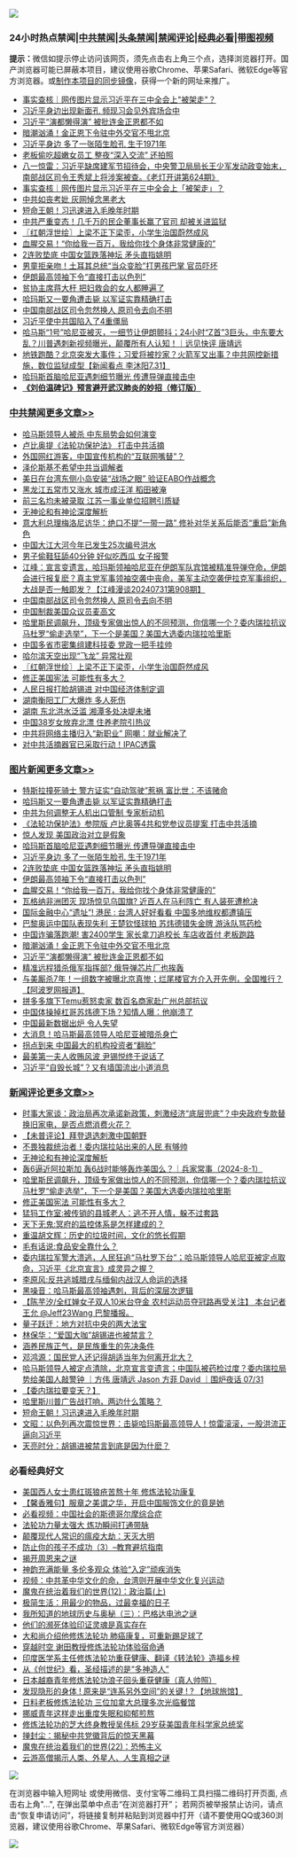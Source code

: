 ![](https://raw.githubusercontent.com/jsvpn/jsproxy/dev/64photo/fqnews-qr.jpg)

<div id="tt">
<h3>24小时热点禁闻|<a href="#%E4%B8%AD%E5%85%B1%E7%A6%81%E9%97%BB%E6%9B%B4%E5%A4%9A%E6%96%87%E7%AB%A0">中共禁闻</a>|<a href="#%E5%9B%BE%E7%89%87%E6%96%B0%E9%97%BB%E6%9B%B4%E5%A4%9A%E6%96%87%E7%AB%A0">头条禁闻</a>|<a href="#%E6%96%B0%E9%97%BB%E8%AF%84%E8%AE%BA%E6%9B%B4%E5%A4%9A%E6%96%87%E7%AB%A0">禁闻评论|<a href="#%E5%BF%85%E7%9C%8B%E7%BB%8F%E5%85%B8%E5%A5%BD%E6%96%87">经典必看</a>|<a href="https://2654106.xyz/3" target="_blank">带图视频</a></h3>
<div><b>提示：</b>微信如提示停止访问该网页，须先点击右上角三个点，选择浏览器打开。国产浏览器可能已屏蔽本项目，建议使用谷歌Chrome、苹果Safari、微软Edge等官方浏览器。或<a href="%E5%88%B6%E4%BD%9Cgit%E7%A6%81%E9%97%BB%E9%95%9C%E5%83%8F.md">制作本项目的同步镜像</a>，获得一个新的网址来推广。</div>
<ul>

<li><a href="/ssgc/20240801/2069176.md">事实查核｜网传图片显示习近平在三中全会上"被架走"？</a></li>
<li><a href="/baitai/20240801/2069149.md">习近平身边出现新面孔 频现习会见外宾场合中</a></li>
<li><a href="/topimagenews/20240801/2069212.md">习近平“演都懒得演” 被批连金正恩都不如</a></li>
<li><a href="/topimagenews/20240801/2069221.md">暗潮汹涌！金正恩下令驻中外交官不甩北京</a></li>
<li><a href="/topimagenews/20240801/2069330.md">习近平身边 多了一张陌生脸孔 生于1971年</a></li>
<li><a href="/cnnews/hknews/20240801/2069287.md">老板偷吃超嫩女员工 整夜“深入交流” 还拍照</a></li>
<li><a href="/sohnews/20240801/2069405.md">八一惊雷：习近平缺席建军节招待会，中央警卫局局长王少军发动政变始末，南部战区司令王秀斌上将涉案被查。《老灯开讲第624期》</a></li>
<li><a href="/headline/20240801/2069202.md">事实查核｜网传图片显示习近平在三中全会上「被架走」？</a></li>
<li><a href="/cbnews/20240801/2069222.md">中共如丧考妣 灰网悼念黑老大</a></li>
<li><a href="/comments/20240801/2069224.md">短命王朝！习迅速进入毛晚年时期</a></li>
<li><a href="/cbnews/20240801/2069199.md">中共严重变态！几千万的民企董事长赢了官司 却被关进监狱</a></li>
<li><a href="/cbnews/20240801/2069325.md">〖红朝浮世绘〗上梁不正下梁歪，小学生治国蔚然成风</a></li>
<li><a href="/topimagenews/20240801/2069283.md">血腥交易！“你给我一百万，我给你找个身体非常健康的”</a></li>
<li><a href="/topimagenews/20240801/2069285.md">2连败垫底 中国女篮跌落神坛 矛头直指姚明</a></li>
<li><a href="/cnnews/20240731/2069126.md">男童拒亲吻！土耳其总统“当众变脸”打男孩巴掌 官员吓坏</a></li>
<li><a href="/topimagenews/20240801/2069284.md">伊朗最高领袖下令“直接打击以色列”</a></li>
<li><a href="/lifebaike/20240801/2069316.md">贫协主席蒋大杆 把妇救会的女人都睡遍了</a></li>
<li><a href="/topimagenews/20240801/2069467.md">哈玛斯又一要角遭击毙 以军证实靠精确打击</a></li>
<li><a href="/cbnews/20240801/2069359.md">中国南部战区司令忽然换人 原司令去向不明</a></li>
<li><a href="/cnnews/20240801/2069407.md">习近平使中共国陷入了4重僵局</a></li>
<li><a href="/sohnews/20240801/2069215.md">哈马斯“1号”哈尼亚被灭，一细节让伊朗颤抖；24小时“Z首”3巨头，中东要大乱？川普遇刺新视频曝光，颠覆所有人认知！｜远见快评 唐靖远</a></li>
<li><a href="/sohnews/20240801/2069256.md">地铁跑酷？北京突发大事件；习爱将被抄家？火箭军又出事？中共网控新措施，数位监狱成型【新闻看点 李沐阳7.31】</a></li>
<li><a href="/topimagenews/20240801/2069382.md">哈玛斯首脑哈尼亚遇刺细节曝光 传遭导弹直接击中</a></li>
<li><b><a href="/comments/20200207/1272816.md" target="_blank">《刘伯温碑记》预言避开武汉肺炎的妙招（修订版）</a></b></li>
</ul>
</div>

<div class="catlist">
<h3><a href="/cbnews/" target="_blank">中共禁闻</a><span><a href="/cbnews/" target="_blank" rel="nofollow">更多文章>></a></span></h3>
<ul>
<li><a href="/cbnews/20240801/2069520.md" target="_blank">哈马斯领导人被杀 中东局势会如何演变</a></li>
<li><a href="/cbnews/20240801/2069519.md" target="_blank">卢比奥提《法轮功保护法》 打击中共活摘</a></li>
<li><a href="/cbnews/20240801/2069472.md" target="_blank">外国网红游客，中国宣传机构的“互联网嘴替”？</a></li>
<li><a href="/cbnews/20240801/2069471.md" target="_blank">泽伦斯基不希望中共当调解者</a></li>
<li><a href="/cbnews/20240801/2069470.md" target="_blank">美日在台湾东侧小岛安装“战场之眼” 验证EABO作战概念</a></li>
<li><a href="/cbnews/20240801/2069469.md" target="_blank">黑龙江五常市又涨水 城市成汪洋 稻田被淹</a></li>
<li><a href="/cbnews/20240801/2069468.md" target="_blank">前三名均未被录取 江苏一事业单位招聘引质疑</a></li>
<li><a href="/comments/20240801/2069416.md" target="_blank">无神论和有神论深度解析</a></li>
<li><a href="/cbnews/20240801/2069386.md" target="_blank">意大利总理梅洛尼访华：绝口不提“一带一路” 修补对华关系后能否“重启”新角色</a></li>
<li><a href="/cbnews/20240801/2069385.md" target="_blank">中国大江大河今年已发生25次编号洪水</a></li>
<li><a href="/cbnews/20240801/2069384.md" target="_blank">男子偷鞋狂舔40分钟 好似吃西瓜 女子报警</a></li>
<li><a href="/cbnews/20240801/2069380.md" target="_blank">江峰：宣言变遗言，哈玛斯领袖哈尼亚在伊朗军队宾馆被精准导弹夺命，伊朗会进行报复麽？真主党军事领袖空袭中丧命，美军主动空袭伊拉克军事组织，大战是否一触即发？【江峰漫谈20240731第908期】</a></li>
<li><a href="/cbnews/20240801/2069359.md" target="_blank">中国南部战区司令忽然换人 原司令去向不明</a></li>
<li><a href="/cbnews/20240801/2069358.md" target="_blank">中国制裁美国众议员麦高文</a></li>
<li><a href="/comments/20240801/2069352.md" target="_blank">哈里斯民调飙升，顶级专家做出惊人的不同预测，你信哪一个？委内瑞拉抗议马杜罗“偷走选举”，下一个是美国？美国大选委内瑞拉哈里斯</a></li>
<li><a href="/cbnews/20240801/2069332.md" target="_blank">中国多省市密集组建科技委 党政一把手挂帅</a></li>
<li><a href="/cbnews/20240801/2069331.md" target="_blank">哈尔滨天空出现“飞龙” 异常壮观</a></li>
<li><a href="/cbnews/20240801/2069325.md" target="_blank">〖红朝浮世绘〗上梁不正下梁歪，小学生治国蔚然成风</a></li>
<li><a href="/comments/20240801/2069324.md" target="_blank">修正美国宪法 可能性有多大？</a></li>
<li><a href="/cbnews/20240801/2069286.md" target="_blank">人民日报打脸胡锡进 对中国经济体制定调</a></li>
<li><a href="/cbnews/20240801/2069264.md" target="_blank">湖南衡阳工厂大爆炸 多人死伤</a></li>
<li><a href="/cbnews/20240801/2069263.md" target="_blank">湖南 东北洪水泛滥 湘潭多处决堤未堵</a></li>
<li><a href="/cbnews/20240801/2069262.md" target="_blank">中国38岁女放弃北漂 住养老院引热议</a></li>
<li><a href="/cbnews/20240801/2069261.md" target="_blank">中共将网络主播归入“新职业” 网嘲：就业解决了</a></li>
<li><a href="/cbnews/20240801/2069243.md" target="_blank">对中共活摘器官已采取行动！IPAC透露</a></li>

</ul>
</div>
<div class="catlist">
<h3><a href="/topimagenews/" target="_blank">图片新闻</a><span><a href="/topimagenews/" target="_blank" rel="nofollow">更多文章>></a></span></h3>
<ul>
<li><a href="/topimagenews/20240801/2069551.md" target="_blank">特斯拉撞死骑士 警方证实“自动驾驶”惹祸 富比世：不该赌命</a></li>
<li><a href="/topimagenews/20240801/2069467.md" target="_blank">哈玛斯又一要角遭击毙 以军证实靠精确打击</a></li>
<li><a href="/topimagenews/20240801/2069466.md" target="_blank">中共为何调整无人机出口管制 专家析动机</a></li>
<li><a href="/topimagenews/20240801/2069398.md" target="_blank">《法轮功保护法》参院版 卢比奥等4共和党参议员提案 打击中共活摘</a></li>
<li><a href="/topimagenews/20240801/2069383.md" target="_blank">惊人发现 美国政治对立是假象</a></li>
<li><a href="/topimagenews/20240801/2069382.md" target="_blank">哈玛斯首脑哈尼亚遇刺细节曝光 传遭导弹直接击中</a></li>
<li><a href="/topimagenews/20240801/2069330.md" target="_blank">习近平身边 多了一张陌生脸孔 生于1971年</a></li>
<li><a href="/topimagenews/20240801/2069285.md" target="_blank">2连败垫底 中国女篮跌落神坛 矛头直指姚明</a></li>
<li><a href="/topimagenews/20240801/2069284.md" target="_blank">伊朗最高领袖下令“直接打击以色列”</a></li>
<li><a href="/topimagenews/20240801/2069283.md" target="_blank">血腥交易！“你给我一百万，我给你找个身体非常健康的”</a></li>
<li><a href="/topimagenews/20240801/2069260.md" target="_blank">瓦格纳非洲团灭 现场惊见乌国旗? 近百人在马利阵亡 有人装死遭枪决</a></li>
<li><a href="/topimagenews/20240801/2069259.md" target="_blank">国际金融中心“遗址”! 港民 : 台湾人好好看看 中国多地维权都遭镇压</a></li>
<li><a href="/topimagenews/20240801/2069258.md" target="_blank">巴黎奥运中国队表现失利 王楚钦怪球拍 苏炜德错失金牌 游泳队骂药检</a></li>
<li><a href="/topimagenews/20240801/2069257.md" target="_blank">中国诈骗落跑潮! 害2400学生 家长拿刀追校长 车店收首付 老板跑路</a></li>
<li><a href="/topimagenews/20240801/2069221.md" target="_blank">暗潮汹涌！金正恩下令驻中外交官不甩北京</a></li>
<li><a href="/topimagenews/20240801/2069212.md" target="_blank">习近平“演都懒得演” 被批连金正恩都不如</a></li>
<li><a href="/topimagenews/20240801/2069211.md" target="_blank">精准远程猎杀俄军指挥部? 俄导弹芯片厂也挨轰</a></li>
<li><a href="/topimagenews/20240801/2069198.md" target="_blank">与美厮杀7年！一组数字被曝北京真惨；烂尾楼官方介入开先例，全国推行？【阿波罗网报道】</a></li>
<li><a href="/topimagenews/20240731/2069092.md" target="_blank">拼多多旗下Temu惹怒卖家 数百名商家赴广州总部抗议</a></li>
<li><a href="/topimagenews/20240731/2069063.md" target="_blank">中国体操掉杠哥苏炜德下场？知情人曝：他崩溃了</a></li>
<li><a href="/topimagenews/20240731/2068941.md" target="_blank">中国最新数据出炉 令人失望</a></li>
<li><a href="/topimagenews/20240731/2068940.md" target="_blank">大消息！哈马斯最高领导人哈尼亚被暗杀身亡</a></li>
<li><a href="/topimagenews/20240731/2068872.md" target="_blank">拐点到来 中国最大的机构投资者“翻脸”</a></li>
<li><a href="/topimagenews/20240731/2068871.md" target="_blank">最美第一夫人收贿风波 尹锡悦终于说话了</a></li>
<li><a href="/topimagenews/20240731/2068822.md" target="_blank">习近平“自毁长城”？又有墙国流出小道消息</a></li>

</ul>
</div>
<div class="catlist">
<h3><a href="/comments/" target="_blank">新闻评论</a><span><a href="/comments/" target="_blank" rel="nofollow">更多文章>></a></span></h3>
<ul>
<li><a href="/comments/20240801/2069561.md" target="_blank">时事大家谈：政治局再次承诺新政策，刺激经济“底层兜底”？中央政府专款替换旧家电，是否点燃消费火花？</a></li>
<li><a href="/comments/20240801/2069552.md" target="_blank">【未普评论】拜登退选刺激中国朝野</a></li>
<li><a href="/comments/20240801/2069493.md" target="_blank">不畏独裁统治者！委内瑞拉站出来的人民 有够帅</a></li>
<li><a href="/comments/20240801/2069416.md" target="_blank">无神论和有神论深度解析</a></li>
<li><a href="/comments/20240801/2069412.md" target="_blank">轰6逼近阿拉斯加 轰6战时能够轰炸美国么？｜兵家常事（2024-8-1）</a></li>
<li><a href="/comments/20240801/2069352.md" target="_blank">哈里斯民调飙升，顶级专家做出惊人的不同预测，你信哪一个？委内瑞拉抗议马杜罗“偷走选举”，下一个是美国？美国大选委内瑞拉哈里斯</a></li>
<li><a href="/comments/20240801/2069324.md" target="_blank">修正美国宪法 可能性有多大？</a></li>
<li><a href="/comments/20240801/2069322.md" target="_blank">猛犸工作室:被传销的县城老人：逃不开人情，躲不过套路</a></li>
<li><a href="/comments/20240801/2069321.md" target="_blank">天下无鬼:冥府的监控体系是怎样建成的？</a></li>
<li><a href="/comments/20240801/2069314.md" target="_blank">重温胡文辉：历史的垃圾时间，文化的悠长假期</a></li>
<li><a href="/comments/20240801/2069313.md" target="_blank">毛有话说:食品安全靠什么？</a></li>
<li><a href="/comments/20240801/2069312.md" target="_blank">委内瑞拉军警大溃逃，人民狂追“马杜罗下台”；哈马斯领导人哈尼亚被定点取命，习近平《北京宣言》成灵异之握？</a></li>
<li><a href="/comments/20240801/2069289.md" target="_blank">李原风:反共逃城腊戌与缅甸内战汉人命运的选择</a></li>
<li><a href="/comments/20240801/2069288.md" target="_blank">黑噪音：哈马斯最高领袖遇刺，背后的深层次逻辑</a></li>
<li><a href="/comments/20240801/2069282.md" target="_blank">【陈芋汐/全红婵女子双人10米台夺金 农村运动员夺冠路再受关注】 本台记者王允 @Jeff23Wang 巴黎播报。</a></li>
<li><a href="/comments/20240801/2069269.md" target="_blank">量子跃迁：地方对抗中央的两大法宝</a></li>
<li><a href="/comments/20240801/2069247.md" target="_blank">林保华：“爱国大咖”胡锡进也被禁言？</a></li>
<li><a href="/comments/20240801/2069246.md" target="_blank">涵养民族正气，是民族重生的先决条件</a></li>
<li><a href="/comments/20240801/2069245.md" target="_blank">邓鸿源：国民党人还记得胡适当年为何离开北大？</a></li>
<li><a href="/comments/20240801/2069240.md" target="_blank">哈马斯领导人被定点清除，北京宣言变遗言；中国队被药检过度？委内瑞拉局势给美国人敲警钟 ｜方伟 唐靖远 Jason 方菲 David ｜围炉夜话 07/31</a></li>
<li><a href="/comments/20240801/2069239.md" target="_blank">【委内瑞拉要变天？】</a></li>
<li><a href="/comments/20240801/2069232.md" target="_blank">哈里斯川普广告战打响，两边什么策略？</a></li>
<li><a href="/comments/20240801/2069224.md" target="_blank">短命王朝！习迅速进入毛晚年时期</a></li>
<li><a href="/comments/20240801/2069220.md" target="_blank">文昭：以色列再次震惊世界：击毙哈玛斯最高领导人！惊雷滚滚，一股洪流正逼向习近平</a></li>
<li><a href="/comments/20240801/2069206.md" target="_blank">天亮时分：胡锡进被禁言到底是因为什麽？</a></li>

</ul>
</div>

<div class="catlist">
<h3>必看经典好文</h3>
<ul>
<li><a href="/comments/20190126/1070164.md" target="_blank">美国西人女士患红斑狼疮苦熬十年 修炼法轮功康复</a></li>
<li><a href="/bannedvideo/20201203/1441331.md" target="_blank">【馨香雅句】服章之美谓之华，开启中国服饰文化的竟是她</a></li>
<li><a href="/comments/20200806/1375443.md" target="_blank">必看视频：中国社会的斯德哥尔摩综合症</a></li>
<li><a href="/cbnews/20200816/1381005.md" target="_blank">法轮功力量太强大 炼功瞬间打通带脉</a></li>
<li><a href="/comments/20200619/783185.md" target="_blank">颠覆现代人常识的瘟疫大劫：天灭大明</a></li>
<li><a href="/comments/20230918/1935105.md" target="_blank">防止你的孩子不成功（3）&#8211;教育避坑指南</a></li>
<li><a href="/lishi/20131130/662544.md" target="_blank">揭开周恩来之谜</a></li>
<li><a href="/comments/20220408/1716562.md" target="_blank">神韵充满能量 多伦多观众 体验“入定”顽疾消失</a></li>
<li><a href="/comments/20220119/1681422.md" target="_blank">视频：中共革中华文化的命，台湾则开展中华文化复兴运动</a></li>
<li><a href="/topimagenews/20180601/951286.md" target="_blank">魔鬼在统治着我们的世界(12)：政治篇(上)</a></li>
<li><a href="/comments/20221023/1801109.md" target="_blank">极简生活：用最少的物品，过最幸福的日子</a></li>
<li><a href="/tculture/xiulian/20170726/797589.md" target="_blank">我所知道的地球历史与奥秘（三）：巴格达电池之谜</a></li>
<li><a href="/ssgc/20220828/1777549.md" target="_blank">他们的濒死体验印证灵魂是真实存在</a></li>
<li><a href="/comments/20240104/1982860.md" target="_blank">大和尚介绍他修炼法轮功 肺癌康复，可重新踢足球了</a></li>
<li><a href="/comments/20200511/1322384.md" target="_blank">穿越时空 谢田教授修炼法轮功体验宿命通</a></li>
<li><a href="/comments/20220416/1720335.md" target="_blank">印度医学系主任修炼法轮功重获健康、翻译《转法轮》造福乡梓</a></li>
<li><a href="/comments/20210223/1492392.md" target="_blank">从《创世纪》看，圣经描述的是“多神造人”</a></li>
<li><a href="/comments/20211023/1642745.md" target="_blank">日本越裔青年修炼法轮功浪子回头重获健康（真人帅照）</a></li>
<li><a href="/bannedvideo/20220611/1744386.md" target="_blank">发现隐形的身体 ! 原来是“连系另外空间”的关键 ! ? 【地球旅馆】</a></li>
<li><a href="/comments/20200531/1337359.md" target="_blank">日料老板修炼法轮功 三位加拿大总理多次光临餐馆</a></li>
<li><a href="/aomi/life/20240330/2018911.md" target="_blank">挪威青年这样走出重度失眠和抑郁煎熬</a></li>
<li><a href="/comments/20190517/1129285.md" target="_blank">修炼法轮功的芝大终身教授吴伟标 29岁获美国青年科学家总统奖</a></li>
<li><a href="/topimagenews/20170218/694213.md" target="_blank">掸封尘：揭秘中共党徽背后的惊天黑幕</a></li>
<li><a href="/comments/20180804/981524.md" target="_blank">魔鬼在统治着我们的世界(22)：恐怖主义</a></li>
<li><a href="/comments/20200919/82684.md" target="_blank">云游高僧揭示人类、外星人、人生真相之谜</a></li>

</ul>
</div>

![](https://raw.githubusercontent.com/jsvpn/jsproxy/dev/64photo/fqnews-qr.jpg)

在浏览器中输入短网址 或使用微信、支付宝等二维码工具扫描二维码打开页面, 点击右上角"...", 在弹出菜单中点击“在浏览器打开”； 若网页被举报禁止访问，请点击“恢复申请访问”，将链接复制并粘贴到浏览器中打开（请不要使用QQ或360浏览器，建议使用谷歌Chrome、苹果Safari、微软Edge等官方浏览器）

![](https://raw.githubusercontent.com/jsvpn/jsproxy/dev/64photo/wx.jpg)